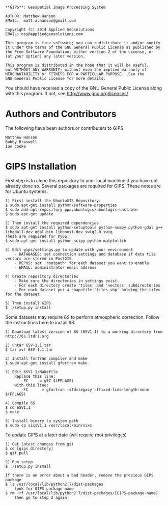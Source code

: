 
    **GIPS**: Geospatial Image Processing System

    AUTHOR: Matthew Hanson
    EMAIL:  matt.a.hanson@gmail.com

    Copyright (C) 2014 Applied Geosolutions
    EMAIL: oss@appliedgeosolutions.com

    This program is free software; you can redistribute it and/or modify
    it under the terms of the GNU General Public License as published by
    the Free Software Foundation; either version 2 of the License, or
    (at your option) any later version.

    This program is distributed in the hope that it will be useful,
    but WITHOUT ANY WARRANTY; without even the implied warranty of
    MERCHANTABILITY or FITNESS FOR A PARTICULAR PURPOSE.  See the
    GNU General Public License for more details.

   You should have received a copy of the GNU General Public License
   along with this program. If not, see <http://www.gnu.org/licenses/>

# Authors and Contributors

The following have been authors or contributers to GIPS

    Matthew Hanson
    Bobby Braswell
    Ian Cooke


# GIPS Installation

First step is to clone this repository to your local machine if you have not already done so.
Several packages are required for GIPS. These notes are for Ubuntu systems.

    1) First install the UbuntuGIS Repository:
    $ sudo apt-get install python-software-properties
    $ sudo add-apt-repository ppa:ubuntugis/ubuntugis-unstable
    $ sudo apt-get update

    2) Then install the required dependencies
    $ sudo apt-get install python-setuptools python-numpy python-gdal g++ libgdal1-dev gdal-bin libboost-dev swig2.0 swig
    These are required for Py6S
    $ sudo apt-get install python-scipy python-matplotlib

    3) Edit gips/settings.py to update with your environment
        - DATABASES: set connection settings and database if data tile vectors are stored in PostGIS
        - REPOS: set 'rootpath' for each dataset you want to enable
        - EMAIL: administrator email address

    4) Create repository directories
        - Make sure the directories in settings exist.  
        - For each directory create 'tiles' and 'vectors' subdirectories
        - For each dataset put a shapefile 'tiles.shp' holding the tiles for the dataset

    5) Then install GIPS
    $ ./setup.py install

Some datasets may require 6S to perform atmospheric correction. Follow the instructions here to install 6S:

    1) Download latest version of 6S (6SV1.1) to a working directory from http://6s.ltdri.org

    2) untar 6SV-1.1.tar
    $ tar xvf 6SV-1.1.tar

    3) Install fortran compiler and make
    $ sudo apt-get install gfortran make

    3) Edit 6SV1.1/Makefile
        Replace this line:
            FC     = g77 $(FFLAGS)
        with this line:
            FC      = gfortran -std=legacy -ffixed-line-length-none $(FFLAGS)

    4) Compile 6S
    $ cd 6SV1.1
    $ make

    5) Install binary to system path
    $ sudo cp sixsV1.1 /usr/local/bin/sixs

To update GIPS at a later date (will require root privileges)

    1) Get latest changes from git
    $ cd [gips directory]
    $ git pull

    2) Run setup
    $ ./setup.py install

    If there is an error about a bad header, remove the previous GIPS package
    $ ls /usr/local/lib/python2.7/dist-packages
        look for GIPS package name
    $ rm -rf /usr/local/lib/python2.7/dist-packages/[GIPS-package-name]
        Then go to step 2 again
